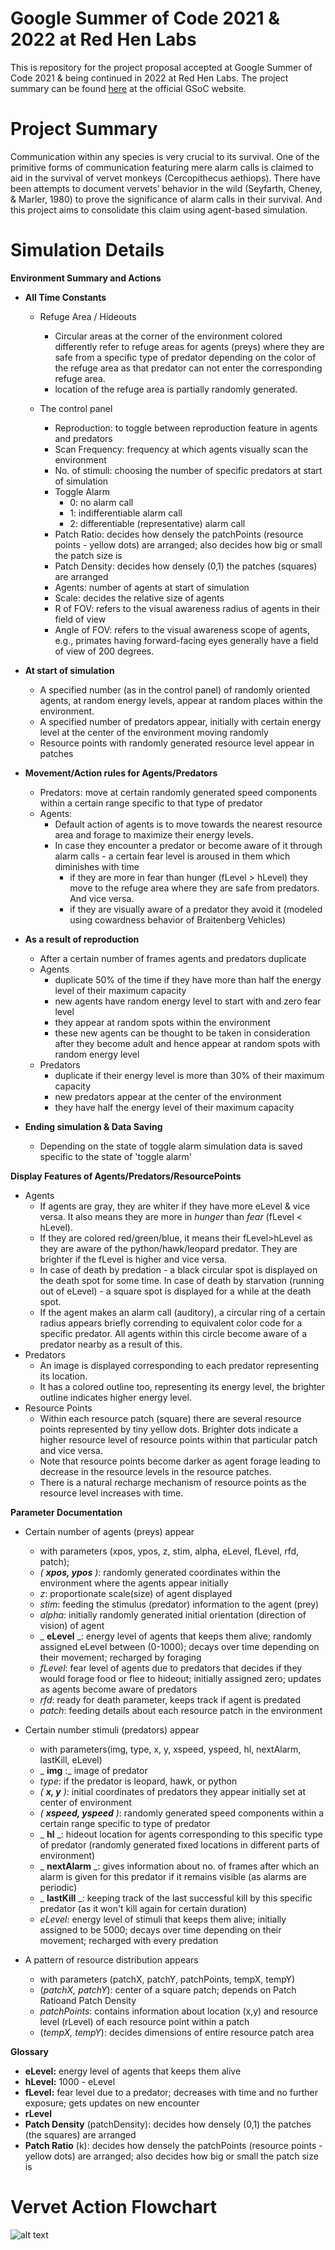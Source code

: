 # Google Summer of Code 2021 & 2022 at Red Hen Labs

This is repository for the project proposal accepted at Google Summer of Code 2021 & being continued in 2022 at Red Hen Labs. The project summary can be found [here](https://summerofcode.withgoogle.com/programs/2022/projects/3gJf6UQy) at the official GSoC website. 

# Project Summary
Communication within any species is very crucial to its survival. One of the primitive forms of communication featuring mere alarm calls is claimed to aid in the survival of vervet monkeys (Cercopithecus aethiops). There have been attempts to document vervets’ behavior in the wild (Seyfarth, Cheney, & Marler, 1980) to prove the significance of alarm calls in their survival. And this project aims to consolidate this claim using agent-based simulation.

# Simulation Details

**Environment Summary and Actions**

- **All Time Constants**
  - Refuge Area / Hideouts

    - Circular areas at the corner of the environment colored differently refer to refuge areas for agents (preys) where they are safe from a specific type of predator depending on the color of the refuge area as that predator can not enter the corresponding refuge area.
    - location of the refuge area is partially randomly generated.

  - The control panel
    - Reproduction: to toggle between reproduction feature in agents and predators
    - Scan Frequency: frequency at which agents visually scan the environment
    - No. of stimuli: choosing the number of specific predators at start of simulation
    - Toggle Alarm
      - 0: no alarm call
      - 1: indifferentiable alarm call
      - 2: differentiable (representative) alarm call
    - Patch Ratio: decides how densely the patchPoints (resource points - yellow dots) are arranged; also decides how big or small the patch size is
    - Patch Density: decides how densely (0,1) the patches (squares) are arranged
    - Agents: number of agents at start of simulation
    - Scale: decides the relative size of agents
    - R of FOV: refers to the visual awareness radius of agents in their field of view
    - Angle of FOV: refers to the visual awareness scope of agents, e.g., primates having forward-facing eyes generally have a field of view of 200 degrees.
- **At start of simulation**
  - A specified number (as in the control panel) of randomly oriented agents, at random energy levels, appear at random places within the environment.
  - A specified number of predators appear, initially with certain energy level at the center of the environment moving randomly
  - Resource points with randomly generated resource level appear in patches
- **Movement/Action rules for Agents/Predators**
  - Predators: move at certain randomly generated speed components within a certain range specific to that type of predator
  - Agents:
    - Default action of agents is to move towards the nearest resource area and forage to maximize their energy levels.
    - In case they encounter a predator or become aware of it through alarm calls - a certain fear level is aroused in them which diminishes with time
      - if they are more in fear than hunger (fLevel > hLevel) they move to the refuge area where they are safe from predators. And vice versa.
      - if they are visually aware of a predator they avoid it (modeled using cowardness behavior of Braitenberg Vehicles)
- **As a result of reproduction**
  - After a certain number of frames agents and predators duplicate
  - Agents
    - duplicate 50% of the time if they have more than half the energy level of their maximum capacity
    - new agents have random energy level to start with and zero fear level
    - they appear at random spots within the environment
    - these new agents can be thought to be taken in consideration after they become adult and hence appear at random spots with random energy level
  - Predators
    - duplicate if their energy level is more than 30% of their maximum capacity
    - new predators appear at the center of the environment
    - they have half the energy level of their maximum capacity

- **Ending simulation &amp; Data Saving**
  - Depending on the state of toggle alarm simulation data is saved specific to the state of 'toggle alarm'

**Display Features of Agents/Predators/ResourcePoints**

- Agents
  - If agents are gray, they are whiter if they have more eLevel &amp; vice versa. It also means they are more in _hunger_ than _fear_ (fLevel < hLevel).
  - If they are colored red/green/blue, it means their fLevel>hLevel as they are aware of the python/hawk/leopard predator. They are brighter if the fLevel is higher and vice versa.
  - In case of death by predation - a black circular spot is displayed on the death spot for some time. In case of death by starvation (running out of eLevel) - a square spot is displayed for a while at the death spot.
  - If the agent makes an alarm call (auditory), a circular ring of a certain radius appears briefly corrending to equivalent color code for a specific predator. All agents within this circle become aware of a predator nearby as a result of this.
- Predators
  - An image is displayed corresponding to each predator representing its location.
  - It has a colored outline too, representing its energy level, the brighter outline indicates higher energy level.
- Resource Points
  - Within each resource patch (square) there are several resource points represented by tiny yellow dots. Brighter dots indicate a higher resource level of resource points within that particular patch and vice versa.
  - Note that resource points become darker as agent forage leading to decrease in the resource levels in the resource patches.
  - There is a natural recharge mechanism of resource points as the resource level increases with time.

**Parameter Documentation**

- Certain number of agents (preys) appear
  - with parameters (xpos, ypos, z, stim, alpha, eLevel, fLevel, rfd, patch);
  - _( __xpos, ypos__ )_: randomly generated coordinates within the environment where the agents appear initially
  - _z_: proportionate scale(size) of agent displayed
  - _stim_: feeding the stimulus (predator) information to the agent (prey)
  - _alpha_: initially randomly generated initial orientation (direction of vision) of agent
  - _ __eLevel__ _: energy level of agents that keeps them alive; randomly assigned eLevel between (0-1000); decays over time depending on their movement; recharged by foraging
  - _fLevel_: fear level of agents due to predators that decides if they would forage food or flee to hideout; initially assigned zero; updates as agents become aware of predators
  - _rfd_: ready for death parameter, keeps track if agent is predated
  - _patch_: feeding details about each resource patch in the environment

- Certain number stimuli (predators) appear
  - with parameters(img, type, x, y, xspeed, yspeed, hl, nextAlarm, lastKill, eLevel)
  - _ __img__ :_ image of predator
  - _type_: if the predator is leopard, hawk, or python
  - _( __x, y__ )_: initial coordinates of predators they appear initially set at center of environment
  - _( __xspeed, yspeed__ )_: randomly generated speed components within a certain range specific to type of predator
  - _ __hl__ _: hideout location for agents corresponding to this specific type of predator (randomly generated fixed locations in different parts of environment)
  - _ __nextAlarm__ _: gives information about no. of frames after which an alarm is given for this predator if it remains visible (as alarms are periodic)
  - _ __lastKill__ _: keeping track of the last successful kill by this specific predator (as it won't kill again for certain duration)
  - _eLevel_: energy level of stimuli that keeps them alive; initially assigned to be 5000; decays over time depending on their movement; recharged with every predation

- A pattern of resource distribution appears
  - with parameters (patchX, patchY, patchPoints, tempX, tempY)
  - (_patchX, patchY_): center of a square patch; depends on Patch Ratioand Patch Density
  - _patchPoints_: contains information about location (x,y) and resource level (rLevel) of each resource point within a patch
  - (_tempX, tempY_): decides dimensions of entire resource patch area

**Glossary**

- **eLevel:** energy level of agents that keeps them alive
- **hLevel:** 1000 - eLevel
- **fLevel:** fear level due to a predator; decreases with time and no further exposure; gets updates on new encounter
- **rLevel**
- **Patch Density** (patchDensity): decides how densely (0,1) the patches (the squares) are arranged
- **Patch Ratio** (k): decides how densely the patchPoints (resource points - yellow dots) are arranged; also decides how big or small the patch size is


# Vervet Action Flowchart
![alt text](https://github.com/ankiitgupta7/Google-Summer-of-Code-at-Red-Hen-Labs/blob/master/Images/simFlow.png?raw=true "Vervet Action Flowchart")